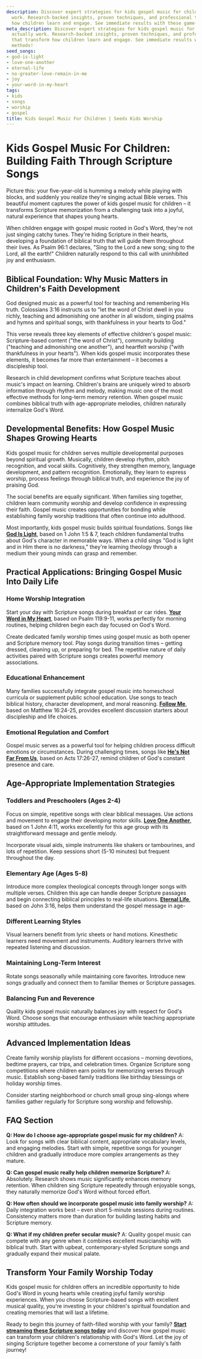 ```yaml
---
description: Discover expert strategies for kids gospel music for children that actually
  work. Research-backed insights, proven techniques, and professional tips that transform
  how children learn and engage. See immediate results with these game-changing methods!
meta_description: Discover expert strategies for kids gospel music for children that
  actually work. Research-backed insights, proven techniques, and professional tips
  that transform how children learn and engage. See immediate results with these game-changing
  methods!
seed_songs:
- god-is-light
- love-one-another
- eternal-life
- no-greater-love-remain-in-me
- joy
- your-word-in-my-heart
tags:
- kids
- songs
- worship
- gospel
title: Kids Gospel Music For Children | Seeds Kids Worship
---
```

# Kids Gospel Music For Children: Building Faith Through Scripture Songs

Picture this: your five-year-old is humming a melody while playing with blocks, and suddenly you realize they're singing actual Bible verses. This beautiful moment captures the power of kids gospel music for children – it transforms Scripture memorization from a challenging task into a joyful, natural experience that shapes young hearts.

When children engage with gospel music rooted in God's Word, they're not just singing catchy tunes. They're hiding Scripture in their hearts, developing a foundation of biblical truth that will guide them throughout their lives. As Psalm 96:1 declares, "Sing to the Lord a new song; sing to the Lord, all the earth!" Children naturally respond to this call with uninhibited joy and enthusiasm.

## Biblical Foundation: Why Music Matters in Children's Faith Development

God designed music as a powerful tool for teaching and remembering His truth. Colossians 3:16 instructs us to "let the word of Christ dwell in you richly, teaching and admonishing one another in all wisdom, singing psalms and hymns and spiritual songs, with thankfulness in your hearts to God."

This verse reveals three key elements of effective children's gospel music: Scripture-based content ("the word of Christ"), community building ("teaching and admonishing one another"), and heartfelt worship ("with thankfulness in your hearts"). When kids gospel music incorporates these elements, it becomes far more than entertainment – it becomes a discipleship tool.

Research in child development confirms what Scripture teaches about music's impact on learning. Children's brains are uniquely wired to absorb information through rhythm and melody, making music one of the most effective methods for long-term memory retention. When gospel music combines biblical truth with age-appropriate melodies, children naturally internalize God's Word.

## Developmental Benefits: How Gospel Music Shapes Growing Hearts

Kids gospel music for children serves multiple developmental purposes beyond spiritual growth. Musically, children develop rhythm, pitch recognition, and vocal skills. Cognitively, they strengthen memory, language development, and pattern recognition. Emotionally, they learn to express worship, process feelings through biblical truth, and experience the joy of praising God.

The social benefits are equally significant. When families sing together, children learn community worship and develop confidence in expressing their faith. Gospel music creates opportunities for bonding while establishing family worship traditions that often continue into adulthood.

Most importantly, kids gospel music builds spiritual foundations. Songs like **[God Is Light](https://seedskidsworship.com/product/god-is-light-1-john-15-7/)**, based on 1 John 1:5 & 7, teach children fundamental truths about God's character in memorable ways. When a child sings "God is light and in Him there is no darkness," they're learning theology through a medium their young minds can grasp and remember.

## Practical Applications: Bringing Gospel Music Into Daily Life

### Home Worship Integration

Start your day with Scripture songs during breakfast or car rides. **[Your Word in My Heart](https://seedskidsworship.com/product/your-word-in-my-heart-psalm-1199-11-2/)**, based on Psalm 119:9-11, works perfectly for morning routines, helping children begin each day focused on God's Word.

Create dedicated family worship times using gospel music as both opener and Scripture memory tool. Play songs during transition times – getting dressed, cleaning up, or preparing for bed. The repetitive nature of daily activities paired with Scripture songs creates powerful memory associations.

### Educational Enhancement

Many families successfully integrate gospel music into homeschool curricula or supplement public school education. Use songs to teach biblical history, character development, and moral reasoning. **[Follow Me](https://seedskidsworship.com/product/follow-me-matthew-1624-25/)**, based on Matthew 16:24-25, provides excellent discussion starters about discipleship and life choices.

### Emotional Regulation and Comfort

Gospel music serves as a powerful tool for helping children process difficult emotions or circumstances. During challenging times, songs like **[He's Not Far From Us](https://seedskidsworship.com/product/hes-not-far-from-us-acts-1726-27-2/)**, based on Acts 17:26-27, remind children of God's constant presence and care.

## Age-Appropriate Implementation Strategies

### Toddlers and Preschoolers (Ages 2-4)
Focus on simple, repetitive songs with clear biblical messages. Use actions and movement to engage their developing motor skills. **[Love One Another](https://seedskidsworship.com/product/love-one-another-1-john-411/)**, based on 1 John 4:11, works excellently for this age group with its straightforward message and gentle melody.

Incorporate visual aids, simple instruments like shakers or tambourines, and lots of repetition. Keep sessions short (5-10 minutes) but frequent throughout the day.

### Elementary Age (Ages 5-8)
Introduce more complex theological concepts through longer songs with multiple verses. Children this age can handle deeper Scripture passages and begin connecting biblical principles to real-life situations. **[Eternal Life](https://seedskidsworship.com/product/eternal-life-john-316-3/)**, based on John 3:16, helps them understand the gospel message in age-

### Different Learning Styles
Visual learners benefit from lyric sheets or hand motions. Kinesthetic learners need movement and instruments. Auditory learners thrive with repeated listening and discussion.

### Maintaining Long-Term Interest
Rotate songs seasonally while maintaining core favorites. Introduce new songs gradually and connect them to familiar themes or Scripture passages.

### Balancing Fun and Reverence
Quality kids gospel music naturally balances joy with respect for God's Word. Choose songs that encourage enthusiasm while teaching appropriate worship attitudes.

## Advanced Implementation Ideas

Create family worship playlists for different occasions – morning devotions, bedtime prayers, car trips, and celebration times. Organize Scripture song competitions where children earn points for memorizing verses through music. Establish song-based family traditions like birthday blessings or holiday worship times.

Consider starting neighborhood or church small group sing-alongs where families gather regularly for Scripture song worship and fellowship.

## FAQ Section

**Q: How do I choose age-appropriate gospel music for my children?**
A: Look for songs with clear biblical content, appropriate vocabulary levels, and engaging melodies. Start with simple, repetitive songs for younger children and gradually introduce more complex arrangements as they mature.

**Q: Can gospel music really help children memorize Scripture?**
A: Absolutely. Research shows music significantly enhances memory retention. When children sing Scripture repeatedly through enjoyable songs, they naturally memorize God's Word without forced effort.

**Q: How often should we incorporate gospel music into family worship?**
A: Daily integration works best – even short 5-minute sessions during routines. Consistency matters more than duration for building lasting habits and Scripture memory.

**Q: What if my children prefer secular music?**
A: Quality gospel music can compete with any genre when it combines excellent musicianship with biblical truth. Start with upbeat, contemporary-styled Scripture songs and gradually expand their musical palate.

## Transform Your Family Worship Today

Kids gospel music for children offers an incredible opportunity to hide God's Word in young hearts while creating joyful family worship experiences. When you choose Scripture-based songs with excellent musical quality, you're investing in your children's spiritual foundation and creating memories that will last a lifetime.

Ready to begin this journey of faith-filled worship with your family? **[Start streaming these Scripture songs today](https://seedskidsworship.com)** and discover how gospel music can transform your children's relationship with God's Word. Let the joy of singing Scripture together become a cornerstone of your family's faith journey!

<script type="application/ld+json">
{
  "@context": "https://schema.org",
  "@type": "Article",
  "headline": "Kids Gospel Music For Children",
  "author": {
    "@type": "Organization",
    "name": "Seeds Kids Worship"
  },
  "publisher": {
    "@type": "Organization",
    "name": "Seeds Kids Worship",
    "logo": {
      "@type": "ImageObject",
      "url": "https://seedskidsworship.com/logo.png"
    }
  },
  "datePublished": "2025-09-05T12:36:12.830412",
  "dateModified": "2025-09-05T12:36:12.830426",
  "description": "Discover expert strategies for kids gospel music for children that actually work. Research-backed insights, proven techniques, and professional tips that transf",
  "mainEntityOfPage": {
    "@type": "WebPage",
    "@id": "https://seedskidsworship.com/activities/kids-gospel-music-for-children/"
  }
}
</script>

<script type="application/ld+json">
{
  "@context": "https://schema.org",
  "@type": "Product",
  "name": "God Is Light",
  "description": "Based on 1 John 1:5,7, this song highlights that God is light and in Him there is no darkness; it encourages children to walk in the light and enjoy fellowship with Him and with one another.",
  "url": "https://seedskidsworship.com/product/god-is-light-1-john-15-7/",
  "brand": {
    "@type": "Brand",
    "name": "Seeds Kids Worship"
  },
  "category": "Children's Christian Music",
  "album": "The Character of God"
}
</script>

<script type="application/ld+json">
{
  "@context": "https://schema.org",
  "@type": "Product",
  "name": "Love One Another",
  "description": "Love song teaching children to love one another as God loved us from 1 John 4:11",
  "url": "https://seedskidsworship.com/product/love-one-another-1-john-411/",
  "brand": {
    "@type": "Brand",
    "name": "Seeds Kids Worship"
  },
  "category": "Children's Christian Music",
  "album": "I Believe"
}
</script>

<script type="application/ld+json">
{
  "@context": "https://schema.org",
  "@
